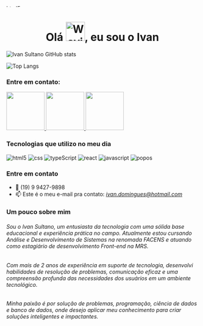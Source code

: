<img align="center" width="1000" height="5" alt="html5" src="https://camo.githubusercontent.com/db8799439b1aac28767bd384d934452a5827197b19480ddbc1b0410768a08408/68747470733a2f2f696e666c6f722e636f6d2f77702d636f6e74656e742f75706c6f6164732f323032332f30352f7465636e6f6c6f6769612d666c6f72657374612d696e666c6f722e676966"/>

<h1 align="center">Olá <img width="50" height="50" src="https://raw.githubusercontent.com/Tarikul-Islam-Anik/Animated-Fluent-Emojis/master/Emojis/Hand%20gestures/Waving%20Hand%20Medium-Light%20Skin%20Tone.png" alt="Waving Hand Medium-Light Skin Tone" width="25" height="25" />, eu sou o Ivan</h1>

![Ivan Sultano GitHub stats](https://github-readme-stats.vercel.app/api?username=IvanSultano&show_icons=true&theme=Gradient)

![Top Langs](https://github-readme-stats.vercel.app/api/top-langs/?username=IvanSultano&layout=compact)

<h3>Entre em contato:</h3>

<a href="https://www.linkedin.com/in/ivan-sultano">
    <img src="https://user-images.githubusercontent.com/74038190/235294012-0a55e343-37ad-4b0f-924f-c8431d9d2483.gif" width="100">
</a>

<a href="https://wa.me/19994279898">
    <img src="https://user-images.githubusercontent.com/74038190/235294019-40007353-6219-4ec5-b661-b3c35136dd0b.gif" width="100">
</a>

<a href="ivan.domingues@hotmail.com">
    <img src="https://i.pinimg.com/originals/f9/98/9f/f9989f3c3d3e4223ddfbf06d97b99c12.gif" width="100">
</a>



### Tecnologias que utilizo no meu dia

<div style="display: inline_block">
  <img align="center" alt="html5" src="https://img.shields.io/badge/HTML5-E34F26?style=for-the-badge&logo=html5&logoColor=white"/>
  <img align="center" alt="css" src="https://img.shields.io/badge/CSS3-1572B6?style=for-the-badge&logo=css3&logoColor=white"/>
  <img align="center" alt="typeScript" src="https://img.shields.io/badge/TypeScript-007ACC?style=for-the-badge&logo=typescript&logoColor=white"/>
  <img align="center" alt="react" src="https://img.shields.io/badge/React-20232A?style=for-the-badge&logo=react&logoColor=61DAFB"/>
  <img align="center" alt="javascript" src="https://img.shields.io/badge/JavaScript-323330?style=for-the-badge&logo=javascript&logoColor=F7DF1E"/>
  <img align="center" alt="popos" src="https://img.shields.io/badge/Pop!_OS-48B9C7?style=for-the-badge&logo=Pop!_OS&logoColor=white"/>
</div>

### Entre em contato
- 📱 (19) 9 9427-9898
- 📫 Este é o meu e-mail pra contato: *ivan.domingues@hotmail.com*

### Um pouco sobre mim 

###### Sou o Ivan Sultano, um entusiasta da tecnologia com uma sólida base educacional e experiência prática no campo. Atualmente estou cursando Análise e Desenvolvimento de Sistemas na renomada FACENS e atuando como estagiário de desenvolvimento Front-end na MRS.

###### Com mais de 2 anos de experiência em suporte de tecnologia, desenvolvi habilidades de resolução de problemas, comunicação eficaz e uma compreensão profunda das necessidades dos usuários em um ambiente tecnológico.

###### Minha paixão é por solução de problemas, programação, ciência de dados e banco de dados, onde desejo aplicar meu conhecimento para criar soluções inteligentes e impactantes.
